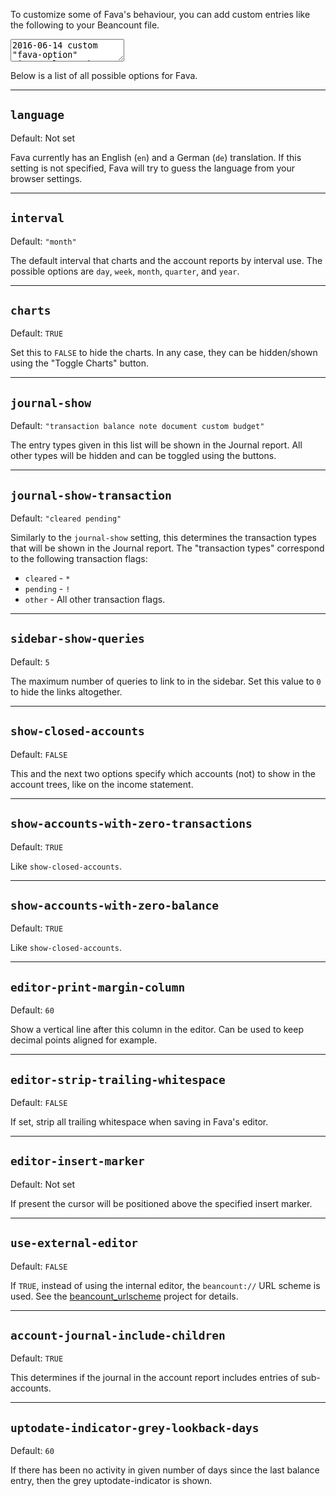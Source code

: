 To customize some of Fava's behaviour, you can add custom entries like the
following to your Beancount file.

<pre><textarea class="editor-readonly">
2016-06-14 custom "fava-option" "interval" "week"
2016-04-14 custom "fava-option" "charts" FALSE
2016-04-14 custom "fava-option" "journal-show" "transaction open"
2016-04-14 custom "fava-option" "editor-print-margin-column" 10 </textarea></pre>

Below is a list of all possible options for Fava.

---

## `language`

Default: Not set

Fava currently has an English (`en`) and a German (`de`) translation. If
this setting is not specified, Fava will try to guess the language from your
browser settings.

---

## `interval`

Default: `"month"`

The default interval that charts and the account reports by interval use.
The possible options are `day`, `week`, `month`, `quarter`, and `year`.

---

## `charts`

Default: `TRUE`

Set this to `FALSE` to hide the charts. In any case, they can be hidden/shown
using the "Toggle Charts" button.

---

## `journal-show`

Default: `"transaction balance note document custom budget"`

The entry types given in this list will be shown in the Journal report.
All other types will be hidden and can be toggled using the buttons.

---

## `journal-show-transaction`

Default: `"cleared pending"`

Similarly to the `journal-show` setting, this determines the transaction types
that will be shown in the Journal report. The "transaction types" correspond to
the following transaction flags:

- `cleared` - `*`
- `pending` - `!`
- `other` - All other transaction flags.

---

## `sidebar-show-queries`

Default: `5`

The maximum number of queries to link to in the sidebar.
Set this value to `0` to hide the links altogether.

---

## `show-closed-accounts`

Default: `FALSE`

This and the next two options specify which accounts (not) to show in the
account trees, like on the income statement.

---

## `show-accounts-with-zero-transactions`

Default: `TRUE`

Like `show-closed-accounts`.

---

## `show-accounts-with-zero-balance`

Default: `TRUE`

Like `show-closed-accounts`.

---

## `editor-print-margin-column`

Default: `60`

Show a vertical line after this column in the editor.
Can be used to keep decimal points aligned for example.

---

## `editor-strip-trailing-whitespace`

Default: `FALSE`

If set, strip all trailing whitespace when saving in Fava's editor.

---

## `editor-insert-marker`

Default: Not set

If present the cursor will be positioned above the specified insert marker.

---

## `use-external-editor`

Default: `FALSE`

If `TRUE`, instead of using the internal editor, the `beancount://` URL scheme
is used. See the
[beancount_urlscheme](http://github.com/aumayr/beancount_urlscheme) project for
details.

---

## `account-journal-include-children`

Default: `TRUE`

This determines if the journal in the account report includes entries of
sub-accounts.

---

## `uptodate-indicator-grey-lookback-days`

Default: `60`

If there has been no activity in given number of days since the last balance
entry, then the grey uptodate-indicator is shown.
